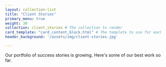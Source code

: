 ```yaml
---
layout: collection-list
title: "Client Stories"
primary_menu: true
weight: 30
collection: client_stories # The collection to render
card_template: "card_content_block.html" # The template to use for each item in the list
header_background: '/assets/img/client-stories.jpg'

---
```




Our portfolio of success stories is growing. Here's some of our best work so far.